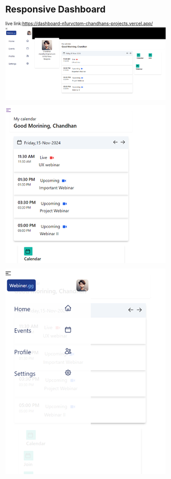 # Responsive Dashboard

live link:[https://dashboard-n1urvctqm-chandhans-projects.vercel.app/
](https://dashboard-topaz-nine-35.vercel.app/)
![page](https://github.com/chandhan12/dashboard/blob/main/photos/Screenshot%202024-11-15%20235405.png)

![sidebar](https://github.com/chandhan12/dashboard/blob/main/photos/Screenshot%202024-11-15%20235443.png)

![close](https://github.com/chandhan12/dashboard/blob/main/photos/Screenshot%202024-11-15%20235459.png)
